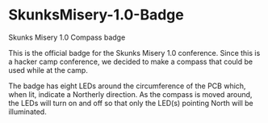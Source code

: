 # SkunksMisery-1.0-Badge
Skunks Misery 1.0 Compass badge

This is the official badge for the Skunks Misery 1.0 conference. Since this is a hacker camp conference, we decided to make a compass that could be used while at the camp. 

The badge has eight LEDs around the circumference of the PCB which, when lit, indicate a Northerly direction. As the compass is moved around, the LEDs will turn on and off so that only the LED(s) pointing North will be illuminated.
